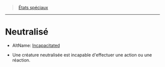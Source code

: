 ﻿---
!GenericItem
Name: Neutralisé
AltName: '[Incapacitated](srd_conditions_incapacitated.md)'
Id: conditions_hd.md#neutralisé
ParentLink: conditions_hd.md#États-spéciaux
ParentName: États spéciaux
NameLevel: 1
Attributes: {}
AttributesDictionary: >+
  {}

---
> [États spéciaux](hd_conditions.md)

---

# Neutralisé

- AltName: [Incapacitated](srd_conditions_incapacitated.md)

* Une créature neutralisée est incapable d'effectuer une action ou une réaction.

